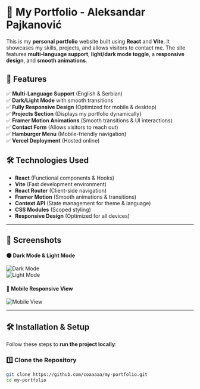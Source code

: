 # 🚀 My Portfolio - Aleksandar Pajkanović

This is my **personal portfolio** website built using **React** and **Vite**. It showcases my skills, projects, and allows visitors to contact me. The site features **multi-language support**, **light/dark mode toggle**, a **responsive design**, and **smooth animations**.

## 🌟 Features

✅ **Multi-Language Support** (English & Serbian)  
✅ **Dark/Light Mode** with smooth transitions  
✅ **Fully Responsive Design** (Optimized for mobile & desktop)  
✅ **Projects Section** (Displays my portfolio dynamically)  
✅ **Framer Motion Animations** (Smooth transitions & UI interactions)  
✅ **Contact Form** (Allows visitors to reach out)  
✅ **Hamburger Menu** (Mobile-friendly navigation)  
✅ **Vercel Deployment** (Hosted online)  

## 🛠 Technologies Used

- **React** (Functional components & Hooks)
- **Vite** (Fast development environment)
- **React Router** (Client-side navigation)
- **Framer Motion** (Smooth animations & transitions)
- **Context API** (State management for theme & language)
- **CSS Modules** (Scoped styling)
- **Responsive Design** (Optimized for all devices)

---

## 📸 Screenshots

#### 🌑 Dark Mode & Light Mode
![Dark Mode](https://via.placeholder.com/800x400)  
![Light Mode](https://via.placeholder.com/800x400)

#### 📱 Mobile Responsive View
![Mobile View](https://via.placeholder.com/400x800)

---

## 🛠 Installation & Setup

Follow these steps to **run the project locally**:

### 1️⃣ Clone the Repository

```sh
git clone https://github.com/coaaaaa/my-portfolio.git
cd my-portfolio

